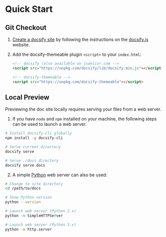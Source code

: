 # Quick Start

## Git Checkout

1. [Create a docsify site](//docsify.js.org/#/quickstart) by following the instructions on the [docsify.js](//docsify.js.org) website.

1. Add the docsify-themeable plugin `<script>` to your `index.html`:

   ```html
   <!-- docsify (also available on jsdelivr.com -->
   <script src="https://unpkg.com/docsify/lib/docsify.min.js"></script>

   <!-- docsify-themeable -->
   <script src="https://unpkg.com/docsify-themeable"></script>
   ```

## Local Preview

Previewing the doc site locally requires serving your files from a web server.

1. If you have ``node`` and ``npm`` installed on your machine, the following steps can be used to launch a web server.

```bash
# Install docsify-cli globally
npm install -g docsify-cli

# Serve current directory
docsify serve

# Serve ./docs directory
docsify serve docs
```

2. A simple [Python](https://www.python.org/) web server can also be used:

```bash
# Change to site directory
cd /path/to/docs

# Show Python version
python --version

# Launch web server (Python 2.x)
python -m SimpleHTTPServer

# Launch web server (Python 3.x)
python -m http.server
```